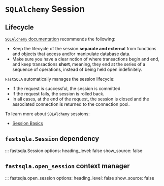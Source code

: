 # `SQLAlchemy` Session

## Lifecycle

[`SQLAlchemy` documentation](https://docs.sqlalchemy.org/en/20/orm/session_basics.html#when-do-i-construct-a-session-when-do-i-commit-it-and-when-do-i-close-it)
recommends the following:

*  Keep the lifecycle of the session **separate and external** from functions and
    objects that access and/or manipulate database data.
*  Make sure you have a clear notion of where transactions begin and end, and keep
    transactions **short**, meaning, they end at the series of a sequence of operations,
    instead of being held open indefinitely.

`FastSQLA` automatically manages the session lifecycle:

* If the request is successful, the session is committed.
* If the request fails, the session is rolled back.
* In all cases, at the end of the request, the session is closed and the associated
  connection is returned to the connection pool.


To learn more about `SQLAlchemy` sessions:

* [Session Basics](https://docs.sqlalchemy.org/en/20/orm/session_basics.html#)


## `fastsqla.Session` dependency

::: fastsqla.Session
    options:
        heading_level: false
        show_source: false

## `fastsqla.open_session` context manager

::: fastsqla.open_session
    options:
        heading_level: false
        show_source: false
